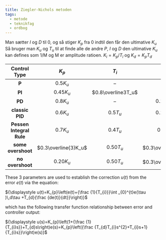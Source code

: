 ```yaml
---
title: Ziegler-Nichols metoden
tags:
  - metode
  - teknikfag
  - ordbog
---
```

Man sætter $I$ og $D$ til 0, og så stiger $K_p$ fra 0 indtil den får den ultimative $K_u$
Så bruger man $K_u$ og $T_u$ til at finde alle de andre $P$, $I$ og $D$
den ultimative $K_u$ kan defines som 1/M og M er amplitude ratioen. $K_i = K_p/T_i$ og $K_d = K_pT_d$

|     **Control Type**     |        $K_p$         |       $T_i$        |       $T_d$        |             $K_i$              |         $K_d$          |
| :----------------------: | :------------------: | :----------------: | :----------------: | :----------------------------: | :--------------------: |
|          **P**           |       $0.5K_u$       |         –          |         –          |               –                |           –            |
|          **PI**          |      $0.45K_u$       | $0.8\overline3T_u$ |         –          |         $0.54K_u/T_u$          |           –            |
|          **PD**          |       $0.8K_u$       |         –          |     $0.125T_u$     |               –                |      $0.10K_uT_u$      |
|     **classic PID**      |       $0.6K_u$       |      $0.5T_u$      |     $0.125T_u$     |      $1.2\frac{K_u}{T_u}$      |     $0.075K_uT_u$      |
| **Pessen Integral Rule** |       $0.7K_u$       |      $0.4T_u$      |     $0.15T_u$      |     $1.75\frac{K_u}{T_u}$      |     $0.105K_uT_u$      |
|    **some overshoot**    | $0.3\overline{3}K_u$ |     $0.50T_u$      | $0.3\overline3T_u$ | $0.6\overline6\frac{K_u}{T_u}$ | $0.1\overline1K_uT_u$  |
|     **no overshoot**     |      $0.20K_u$       |     $0.50T_u$      | $0.3\overline3T_u$ |      $0.4\frac{K_u}{T_u}$      | $0.06\overline6K_uT_u$ |

These 3 parameters are used to establish the correction ${\displaystyle u(t)}$ from the error ${\displaystyle e(t)}$ via the equation:


${\displaystyle u(t)=K_{p}\left(e(t)+{\frac {1}{T_{i}}}\int _{0}^{t}e(\tau )\,d\tau +T_{d}{\frac {de(t)}{dt}}\right)}$

which has the following transfer function relationship between error and controller output:

${\displaystyle u(s)=K_{p}\left(1+{\frac {1}{T_{i}s}}+T_{d}s\right)e(s)=K_{p}\left({\frac {T_{d}T_{i}s^{2}+T_{i}s+1}{T_{i}s}}\right)e(s)}$
